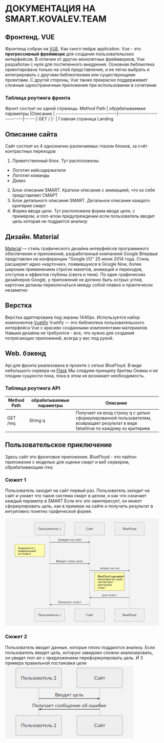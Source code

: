 # ДОКУМЕНТАЦИЯ НА SMART.KOVALEV.TEAM

## Фронтенд. VUE
Фронтенд собран на [VUE](https://vuejs.org/). Как сингл пейдж application.
Vue - это **прогрессивный фреймворк** для создания пользовательских интерфейсов. В отличие от других монолитных фреймворков, Vue разработан с нуля для постепенного внедрения. Основная библиотека ориентирована только на слой представления, и ее легко выбрать и интегрировать с другими библиотеками или существующими проектами. С другой стороны, Vue также прекрасно поддерживает сложные одностраничные приложения при использовании в сочетании
### Таблица роутинга фронта 
Фронт состоит из одной страницы.
Method Path | обрабатываемые параметры                          |Описание                         |
-------------------------------|-----------------------------|------|
GET /            |-            | Главная страница Landing
## Описание  сайта
Сайт состоит из 4 однозначно различаемых глазом блоков, за счёт контрастных переходов 
1) Приветственный блок. Тут расположены: 
- Логотип кейсодержателя 
- Логотип команды
- Девиз
2) Блок описания SMART. Краткое описание с анимацией, что из себя представляет СМАРТ
3) Блок детального описания SMART. Детальное описание каждого критерия смарт
4) Форма ввода цели. Тут расположена форма ввода цели, с примером, и поп-апом предупреждении если пользователь вводит цель которая не поддается анализу
## Дизайн. Material
[Material](https://material.io/design) — стиль графического дизайна интерфейсов программного обеспечения и приложений, разработанный компанией Google Впервые представлен на конференции "Google I/O"  25 июня  2014 года. Стиль расширяет идею «карточек», появившуюся в Google Now, более широким применением строгих макетов, анимаций и переходов, отступов и эффектов глубины (света и тени). По идее графических дизайнеров Google, у приложений не должно быть острых углов, карточки должны переключаться между собой плавно и практически незаметно
## Верстка
Верстка адаптирована под экраны  1440px.
Используется набор компонентов [Vuetify](https://vuetifyjs.com/en/)
Vuetify — это библиотека пользовательского интерфейса Vue с красиво созданными компонентами материалов. Навыки дизайна не требуются - все, что нужно для создания потрясающих приложений, всегда у вас под рукой.
## Web. бэкенд
Api для фронта реализована в проекте с сетью BlueFloyd. В виде небольшого сервера на [Flask](https://flask.palletsprojects.com/en/1.1.x/)
Мы следуем принципу бритвы Окамы и не плодим сущности пока, пока в этом не возникает необходимость.
### Таблица роутинга API 
Method Path | обрабатываемые параметры                          |Описание                         |
-------------------------------|-----------------------------|------|
GET /req            |String q            | Получает на вход строку q с целью сформулированной пользователем, возвращает результат в виде false\true по каждому из критериев


## Пользовательское приключение
Здесь сайт это фронтовое приложение.
BlueFloyd - это пайтон приложение с моделью для оценки смарт и веб сервером, обрабатывающим /req 

### Сюжет 1
Пользователь заходит на сайт первый раз.
Пользователь заходит на сайт и узнает что такое система смарт в целом, и как что означает каждый параметр в SMART
Если его это заинтересует, он может сформулировать цель, как в примере на сайте и получить результат в интуитивно понятно графической форме.

![alt text](https://raw.githubusercontent.com/Vchekryzhov/smart-front/master/src/assets/img/d1.png)

### Сюжет 2
Пользователь вводит данные, которые плохо поддаются анализу.
Если пользователь введет цель, которую заведомо сложно анализировать, он увидет поп-ап с предложением переформулировать цель. И 3 примера правильной постановки цели
![d2](https://raw.githubusercontent.com/Vchekryzhov/smart-front/master/src/assets/img/d2.png)
